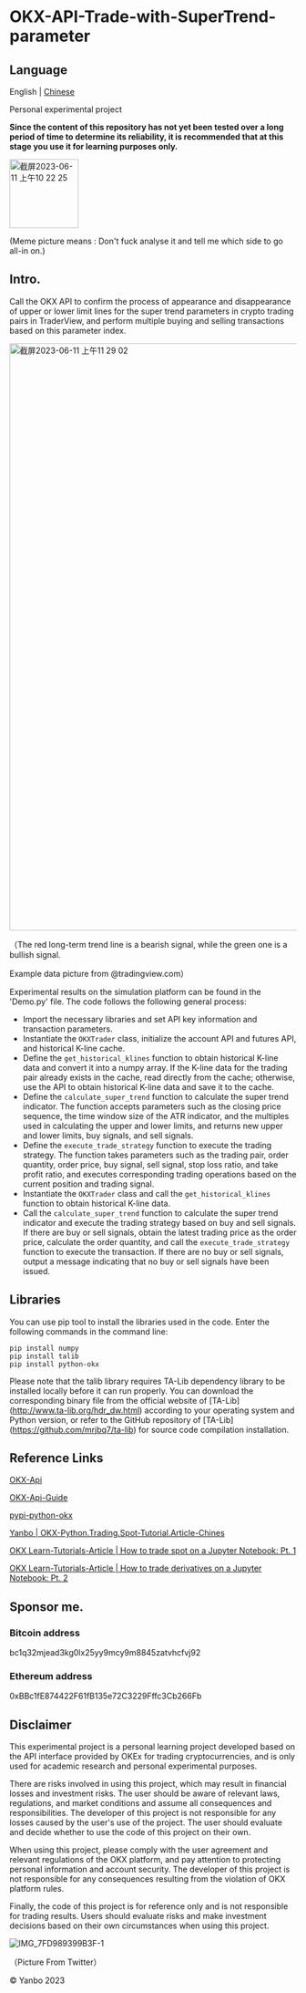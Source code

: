 # OKX-API-Trade-with-SuperTrend-parameter

## Language
English | [Chinese](https://github.com/yanboishere/OKX.API-Trade.with-SuperTrend.parameter/blob/master/README_cn.md)

Personal experimental project

**Since the content of this repository has not yet been tested over a long period of time to determine its reliability, it is recommended that at this stage you use it for learning purposes only.**

<img width="121" alt="截屏2023-06-11 上午10 22 25" src="https://github.com/yanboishere/OKX.API-Trade.with-SuperTrend.parameter/assets/76860915/1c26ae3e-eb78-4efe-86c3-15f717cdfa75">

(Meme picture means : Don't fuck analyse it and tell me which side to go all-in on.)

## Intro.

Call the OKX API to confirm the process of appearance and disappearance of upper or lower limit lines for the super trend parameters in crypto trading pairs in TraderView, and perform multiple buying and selling transactions based on this parameter index.

<img width="1030" alt="截屏2023-06-11 上午11 29 02" src="https://github.com/yanboishere/OKX.API-Trade.with-SuperTrend.parameter/assets/76860915/fc0a79a5-9a17-4765-a180-16d8b31470ea">


（The red long-term trend line is a bearish signal, while the green one is a bullish signal.  

Example data picture from @tradingview.com）


Experimental results on the simulation platform can be found in the 'Demo.py' file. The code follows the following general process:

- Import the necessary libraries and set API key information and transaction parameters.
- Instantiate the `OKXTrader` class, initialize the account API and futures API, and historical K-line cache.
- Define the `get_historical_klines` function to obtain historical K-line data and convert it into a numpy array. If the K-line data for the trading pair already exists in the cache, read directly from the cache; otherwise, use the API to obtain historical K-line data and save it to the cache.
- Define the `calculate_super_trend` function to calculate the super trend indicator. The function accepts parameters such as the closing price sequence, the time window size of the ATR indicator, and the multiples used in calculating the upper and lower limits, and returns new upper and lower limits, buy signals, and sell signals.
- Define the `execute_trade_strategy` function to execute the trading strategy. The function takes parameters such as the trading pair, order quantity, order price, buy signal, sell signal, stop loss ratio, and take profit ratio, and executes corresponding trading operations based on the current position and trading signal.
- Instantiate the `OKXTrader` class and call the `get_historical_klines` function to obtain historical K-line data.
- Call the `calculate_super_trend` function to calculate the super trend indicator and execute the trading strategy based on buy and sell signals. If there are buy or sell signals, obtain the latest trading price as the order price, calculate the order quantity, and call the `execute_trade_strategy` function to execute the transaction. If there are no buy or sell signals, output a message indicating that no buy or sell signals have been issued.

## Libraries

You can use pip tool to install the libraries used in the code. Enter the following commands in the command line:

```
pip install numpy
pip install talib
pip install python-okx
```

Please note that the talib library requires TA-Lib dependency library to be installed locally before it can run properly. You can download the corresponding binary file from the official website of  [TA-Lib] (http://www.ta-lib.org/hdr_dw.html) according to your operating system and Python version, or refer to the GitHub repository of [TA-Lib] (https://github.com/mrjbq7/ta-lib) for source code compilation installation.

## Reference Links

[OKX-Api](https://www.okx.com/docs-v5/)

[OKX-Api-Guide](https://www.okx.com/docs-v5/trick_en/#guide)

[pypi-python-okx](https://pypi.org/project/python-okx/)

[Yanbo | OKX-Python.Trading.Spot-Tutorial.Article-Chines](https://github.com/yanboishere/OKX-Python.Trading.Spot-Tutorial.Article-Chinese)

[OKX Learn-Tutorials-Article | How to trade spot on a Jupyter Notebook: Pt. 1](https://www.okx.com/learn/spot-trading-with-jupyter-notebook)

[OKX Learn-Tutorials-Article | How to trade derivatives on a Jupyter Notebook: Pt. 2](https://www.okx.com/learn/derivatives-trading-with-jupyter-notebook)



## Sponsor me. 

### Bitcoin address 
bc1q32mjead3kg0lx25yy9mcy9m8845zatvhcfvj92

### Ethereum address
0xBBc1fE874422F61fB135e72C3229Fffc3Cb266Fb

## Disclaimer

This experimental project is a personal learning project developed based on the API interface provided by OKEx for trading cryptocurrencies, and is only used for academic research and personal experimental purposes.

There are risks involved in using this project, which may result in financial losses and investment risks. The user should be aware of relevant laws, regulations, and market conditions and assume all consequences and responsibilities. The developer of this project is not responsible for any losses caused by the user's use of the project. The user should evaluate and decide whether to use the code of this project on their own.

When using this project, please comply with the user agreement and relevant regulations of the OKX platform, and pay attention to protecting personal information and account security. The developer of this project is not responsible for any consequences resulting from the violation of OKX platform rules.

Finally, the code of this project is for reference only and is not responsible for trading results. Users should evaluate risks and make investment decisions based on their own circumstances when using this project.

![IMG_7FD989399B3F-1](https://github.com/yanboishere/OKX.API-Trade.with-SuperTrend.parameter/assets/76860915/0f880202-2c84-4e88-acad-336b8afe6d79)

（Picture From Twitter）


©️ Yanbo 2023







